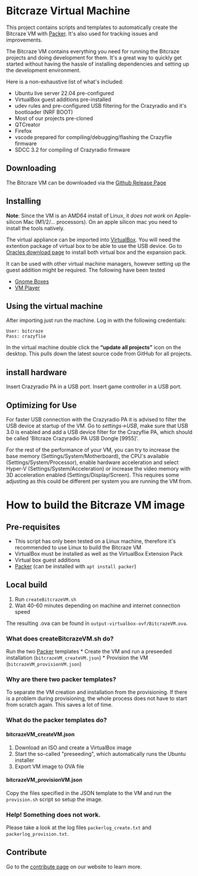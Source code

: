 # Bitcraze Virtual Machine

This project contains scripts and templates to automatically create the Bitcraze VM with [Packer](https://www.packer.io).
It's also used for tracking issues and improvements.

The Bitcraze VM contains everything you need for running the Bitcraze projects and doing development for them. It's a great way to quickly get started without having the hassle of installing dependencies and setting up the development environment.

Here is a non-exhaustive list of what's included:

* Ubuntu live server 22.04 pre-configured
* VirtualBox guest additions pre-installed
* udev rules and pre-configured USB filtering for the Crazyradio and it's bootloader (NRF BOOT)
* Most of our projects pre-cloned
* QTCreator
* Firefox
* vscode prepared for compiling/debugging/flashing the Crazyflie firmware
* SDCC 3.2 for compiling of Crazyradio firmware


## Downloading

The Bitcraze VM can be downloaded via the [Github Release Page](https://github.com/bitcraze/bitcraze-vm/releases)

## Installing

**Note**: Since the VM is an AMD64 install of Linux, it *does not work* on Apple-silicon Mac (M1/2/... processors).
On an apple silicon mac you need to install the tools natively.

The virtual appliance can be imported into [VirtualBox](https://www.virtualbox.org/ "VirtualBox"). You will need the
extention package of virtual box to be able to use the USB device. Go to
[Oracles download page](https://www.oracle.com/virtualization/technologies/vm/downloads/virtualbox-downloads.html?msclkid=be59f68fcf9f11ec801dcf4ea944dd1d)
to install both virtual box and the expansion pack.

It can be used with other virtual machine managers, however setting up the guest addition might be required. The
following have been tested

* [Gnome Boxes](https://wiki.gnome.org/Apps/Boxes)
* [VM Player](http://www.vmware.com/products/player/ "WM Player")

## Using the virtual machine

After importing just run the machine. Log in with the following credentials:
```
User: bitcraze
Pass: crazyflie
```

In the virtual machine double click the **“update all projects”** icon on the desktop. This pulls down the latest source
code from GitHub for all projects.

## install hardware

Insert Crazyradio PA in a USB port.
Insert game controller in a USB port.

## Optimizing for Use

For faster USB connection with the Crazyradio PA it is advised to filter the USB device at startup of the VM. Go to
*settings->USB*, make sure that USB 3.0 is enabled and add a USB device filter for the Crazyflie PA, which should be
called 'Bitcraze Crazyradio PA USB Dongle [9955]'.

For the rest of the performance of your VM, you can try to increase the base memory (Settings/System/Motherboard), the
CPU's available (Settings/System/Processor), enable hardware acceleration and select Hyper-V (Settings/System/Acceleration)
or increase the video memory with 3D acceleration enabled (Settings/Display/Screen). This requires some adjusting as
this could be different per system you are running the VM from.

# How to build the Bitcraze VM image

## Pre-requisites

* This script has only been tested on a Linux machine, therefore it's recommended to use Linux to build the Bitcraze VM
* VirtualBox must be installed as well as the VirtualBox Extension Pack
* Virtual box guest additions
* [Packer](https://www.packer.io)  (can be installed with `apt install packer`)

## Local build

1. Run ```createBitcrazeVM.sh```
2. Wait 40-60 minutes depending on machine and internet connection speed

The resulting .ova can be found in `output-virtualbox-ovf/BitcrazeVM.ova`.

### What does createBitcrazeVM.sh do?
Run the two [Packer](https://www.packer.io) templates
    * Create the VM and run a preseeded installation (```bitcrazeVM_createVM.json```)
    * Provision the VM (```bitcrazeVM_provisionVM.json```)

### Why are there two packer templates?

To separate the VM creation and installation from the provisioning.
If there is a problem during provisioning, the whole process does not have to start from scratch again.
This saves a lot of time.

### What do the packer templates do?

#### bitcrazeVM_createVM.json

1. Download an ISO and create a VirtualBox image
2. Start the so-called "preseeding", which automatically runs the Ubuntu installer
3. Export VM image to OVA file

#### bitcrazeVM_provisionVM.json
Copy the files specified in the JSON template to the VM and run the `provision.sh` script so setup the image.

### Help! Something does not work.

Please take a look at the log files ```packerlog_create.txt``` and ```packerlog_provision.txt```.


## Contribute
Go to the [contribute page](https://www.bitcraze.io/contribute/) on our website to learn more.
